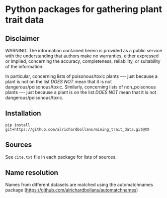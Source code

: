# Python packages for gathering plant trait data

## Disclaimer

WARNING: The information contained herein is provided as a public service with the understanding that authors make no
warranties, either expressed or implied, concerning the accuracy, completeness, reliability, or suitability of the
information.

In particular, concerning lists of poisonous/toxic plants --- just because a plant is not on the list *DOES NOT* mean
that it is not dangerous/poisonous/toxic. Similarly, concerning lists of non_poisonous plants --- just because a plant
is on the list *DOES NOT* mean that it is not dangerous/poisonous/toxic.

## Installation

`pip install git+https://github.com/alrichardbollans/mining_trait_data.git@XX`


## Sources

See `cite.txt` file in each package for lists of sources.

## Name resolution

Names from different datasets are matched using the automatchnames
package (https://github.com/alrichardbollans/automatchnames)